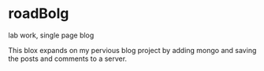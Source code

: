 # roadBolg
lab work, single page blog

This blox expands on my pervious blog project by adding mongo and saving the posts and comments to a server.
